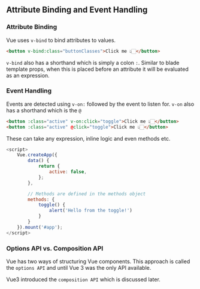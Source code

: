 ## Attribute Binding and Event Handling

### Attribute Binding
Vue uses `v-bind` to bind attributes to values.
```html
<button v-bind:class="buttonClasses">Click me 👆🏻</button>
```

`v-bind` also has a shorthand which is simply a colon `:`. Similar to blade template props, when this is placed before an attribute it will be evaluated as an expression.

### Event Handling
Events are detected using `v-on:` followed by the event to listen for. `v-on` also has a shorthand which is the `@`
```html
<button :class="active" v-on:click="toggle">Click me 👆🏻</button>
<button :class="active" @click="toggle">Click me 👆🏻</button>
```
These can take any expression, inline logic and even methods etc.

```js
<script>
    Vue.createApp({
        data() {
            return {
                active: false,
            };
        },

        // Methods are defined in the methods object
        methods: {
            toggle() {
                alert('Hello from the toggle!')
            } 
        }
    }).mount('#app');
</script>
```

### Options API vs. Composition API
Vue has two ways of structuring Vue components. This approach is called the `options API` and until Vue 3 was the only API available.

Vue3 introduced the `composition API` which is discussed later.